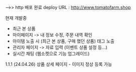 
-->> http 배포 완료
deploy URL : http://www.tomatofarm.shop

현재 개발중
 - 최근 본 상품
 - 마이페이지 
    -> 내 정보 수정, 주문 내역 확인
 - 아이템 노출 시 (최근 본 상품, 구매 했던 상품) 태그 노출
 - 관리자 페이지
    -> 자료 입력 (이벤트 상품 설정 등...)
 - 실시간 채팅 (웹소켓으로 기능 업그레이드)

1.1.1 (24.04.26)
상품 상세 페이지 - 이미지 정상 등록 가능


